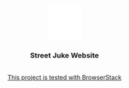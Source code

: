 
<a name="readme-top"></a>


<!-- PROJECT LOGO -->
<br />
<div align="center">
  <a href="https://github.com/othneildrew/Best-README-Template">
    <img src="images/logo.svg" alt="Logo" width="80" height="80">
  </a>

  <h3 align="center">Street Juke Website</h3>
  <br>
    <a href="https://www.browserstack.com/">This project is tested with BrowserStack</a>
    
</div>